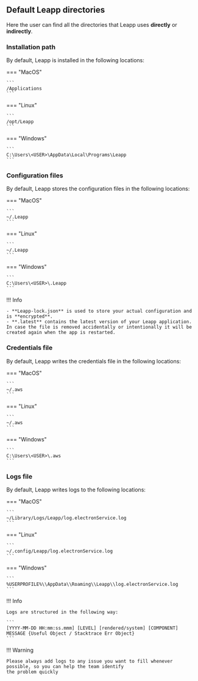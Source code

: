 ## Default Leapp directories

Here the user can find all the directories that Leapp uses **directly** or **indirectly**.

### Installation path
By default, Leapp is installed in the following locations:

=== "MacOS"

    ```
    /Applications
    ```

=== "Linux"

    ```
    /opt/Leapp
    ```

=== "Windows"

    ```
    C:\Users\<USER>\AppData\Local\Programs\Leapp
    ```

### Configuration files
By default, Leapp stores the configuration files in the following locations:

=== "MacOS"

    ```
    ~/.Leapp
    ```

=== "Linux"

    ```
    ~/.Leapp
    ```

=== "Windows"

    ```
    C:\Users\<USER>\.Leapp
    ```

!!! Info

    - **Leapp-lock.json** is used to store your actual configuration and is **encrypted**.
    - **.latest** contains the latest version of your Leapp application. In case the file is removed accidentally or intentionally it will be created again when the app is restarted.

### Credentials file
By default, Leapp writes the credentials file in the following locations:

=== "MacOS"

    ```
    ~/.aws
    ```

=== "Linux"

    ```
    ~/.aws
    ```

=== "Windows"

    ```
    C:\Users\<USER>\.aws
    ```
### Logs file
By default, Leapp writes logs to the following locations:

=== "MacOS"

    ```
    ~/Library/Logs/Leapp/log.electronService.log
    ```

=== "Linux"

    ```
    ~/.config/Leapp/log.electronService.log
    ```

=== "Windows"

    ```
    %USERPROFILE%\\AppData\\Roaming\\Leapp\\log.electronService.log
    ```
!!! Info

    Logs are structured in the following way:

    ```
    [YYYY-MM-DD HH:mm:ss.mmm] [LEVEL] [rendered/system] [COMPONENT] MESSAGE {Useful Object / Stacktrace Err Object}
    ```

!!! Warning

    Please always add logs to any issue you want to fill whenever possible, so you can help the team identify 
    the problem quickly

